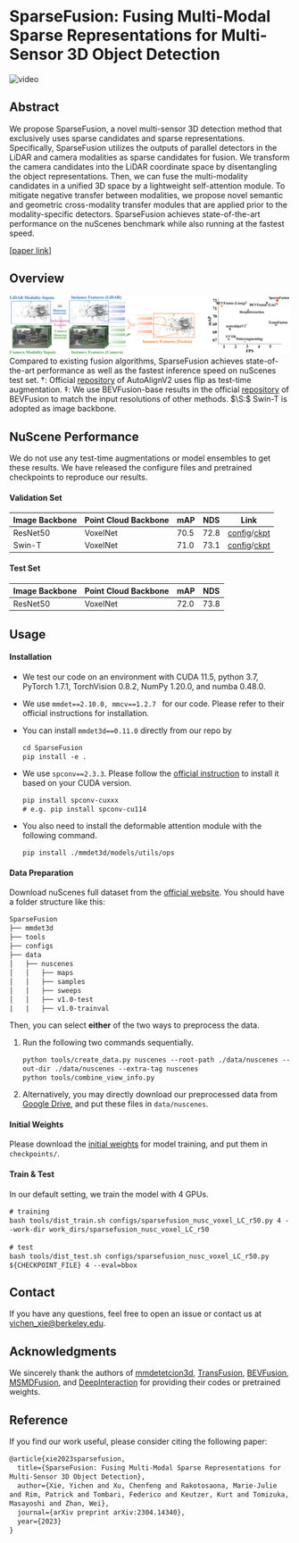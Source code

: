 # SparseFusion: Fusing Multi-Modal Sparse Representations for Multi-Sensor 3D Object Detection
![video](video.gif)

## Abstract
We propose SparseFusion, a novel multi-sensor 3D detection method that exclusively uses sparse candidates and sparse representations. Specifically, SparseFusion utilizes the outputs of parallel detectors in the LiDAR and camera modalities as sparse candidates for fusion. We transform the camera candidates into the LiDAR coordinate space by disentangling the object representations. Then, we can fuse the multi-modality candidates in a unified 3D space by a lightweight self-attention module. To mitigate negative transfer between modalities, we propose novel semantic and geometric cross-modality transfer modules that are applied prior to the modality-specific detectors. SparseFusion achieves state-of-the-art performance on the nuScenes benchmark while also running at the fastest speed.

[[paper link]](https://arxiv.org/abs/2304.14340)


## Overview
![teaser](teaser.png)
Compared to existing fusion algorithms, SparseFusion achieves state-of-the-art performance as well as the fastest inference speed on nuScenes test set. †: Official [repository](https://github.com/zehuichen123/AutoAlignV2) of AutoAlignV2 uses flip as test-time augmentation. ‡: We use BEVFusion-base results in the official [repository](https://github.com/mit-han-lab/bevfusion) of BEVFusion to match the input resolutions of other methods. $\S:$ Swin-T is adopted as image backbone.
## NuScene Performance
We do not use any test-time augmentations or model ensembles to get these results. We have released the configure files and pretrained checkpoints to reproduce our results.
#### Validation Set

| Image Backbone | Point Cloud Backbone | mAP | NDS | Link |
| --------- | ------ | ------ | --------- | --------- |
| ResNet50  | VoxelNet             | 70.5 | 72.8 | [config](configs/sparsefusion_nusc_voxel_LC_r50.py)/[ckpt](https://drive.google.com/file/d/1NZIrg7s-VwxkwuPHTTWSQQO7T7IILBGC/view?usp=share_link) |
| Swin-T  | VoxelNet             | 71.0 | 73.1 | [config](configs/sparsefusion_nusc_voxel_LC_SwinT.py)/[ckpt](https://drive.google.com/file/d/1dAhOKtbLd1e3I5jwk_3E1gzbl61P24qy/view?usp=share_link) |

#### Test Set

| Image Backbone | Point Cloud Backbone | mAP  | NDS |
| --------- | ------ | ------ | --------- |
| ResNet50  | VoxelNet             | 72.0 | 73.8 |

## Usage 

#### Installation
+ We test our code on an environment with CUDA 11.5, python 3.7, PyTorch 1.7.1, TorchVision 0.8.2, NumPy 1.20.0, and numba 0.48.0.

+ We use `mmdet==2.10.0, mmcv==1.2.7 ` for our code. Please refer to their official instructions for installation.

+ You can install `mmdet3d==0.11.0` directly from our repo by
  ```
  cd SparseFusion
  pip install -e .
  ```


+ We use `spconv==2.3.3`. Please follow the [official instruction](https://github.com/traveller59/spconv) to install it based on your CUDA version.

  ```
  pip install spconv-cuxxx 
  # e.g. pip install spconv-cu114	
  ```

+ You also need to install the deformable attention module with the following command.

  ```
  pip install ./mmdet3d/models/utils/ops
  ```

#### Data Preparation

Download nuScenes full dataset from the [official website](https://www.nuscenes.org/download). You should have a folder structure like this:

```
SparseFusion
├── mmdet3d
├── tools
├── configs
├── data
│   ├── nuscenes
│   │   ├── maps
│   │   ├── samples
│   │   ├── sweeps
│   │   ├── v1.0-test
|   |   ├── v1.0-trainval
```

Then, you can select  **either** of the two ways to preprocess the data.

1. Run the following two commands sequentially. 

   ```
   python tools/create_data.py nuscenes --root-path ./data/nuscenes --out-dir ./data/nuscenes --extra-tag nuscenes
   python tools/combine_view_info.py
   ```

2. Alternatively, you may directly download our preprocessed data from [Google Drive](https://drive.google.com/drive/folders/1L5lvLsNWBA0vfTlNSMa4OXXBLoZgJbg4?usp=share_link), and put these files in `data/nuscenes`.

#### Initial Weights

Please download the [initial weights](https://drive.google.com/drive/folders/1wmYBi3PBprdcegF843AU-22q2OwDgoZk?usp=share_link) for model training, and put them in `checkpoints/`.

#### Train & Test

In our default setting, we train the model with 4 GPUs.

```
# training
bash tools/dist_train.sh configs/sparsefusion_nusc_voxel_LC_r50.py 4 --work-dir work_dirs/sparsefusion_nusc_voxel_LC_r50

# test
bash tools/dist_test.sh configs/sparsefusion_nusc_voxel_LC_r50.py ${CHECKPOINT_FILE} 4 --eval=bbox
```

## Contact
If you have any questions, feel free to open an issue or contact us at yichen_xie@berkeley.edu.

## Acknowledgments

We sincerely thank the authors of [mmdetetcion3d](https://github.com/open-mmlab/mmdetection3d), [TransFusion](https://github.com/XuyangBai/TransFusion), [BEVFusion](https://github.com/mit-han-lab/bevfusion), [MSMDFusion](https://github.com/SxJyJay/MSMDFusion), and [DeepInteraction](https://github.com/fudan-zvg/DeepInteraction) for providing their codes or pretrained weights.

## Reference

If you find our work useful, please consider citing the following paper:

```
@article{xie2023sparsefusion,
  title={SparseFusion: Fusing Multi-Modal Sparse Representations for Multi-Sensor 3D Object Detection},
  author={Xie, Yichen and Xu, Chenfeng and Rakotosaona, Marie-Julie and Rim, Patrick and Tombari, Federico and Keutzer, Kurt and Tomizuka, Masayoshi and Zhan, Wei},
  journal={arXiv preprint arXiv:2304.14340},
  year={2023}
}
```


